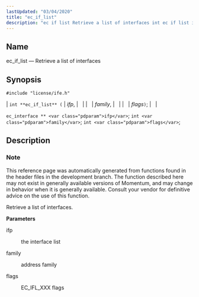 ```yaml
---
lastUpdated: "03/04/2020"
title: "ec_if_list"
description: "ec if list Retrieve a list of interfaces int ec if list ifp family flags ec interface ifp int family int flags This reference page was automatically generated from functions found in the header files in the development branch The function described here may not exist in generally available versions..."
---
```


<a name="apis.ec_if_list"></a> 
## Name

ec_if_list — Retrieve a list of interfaces

## Synopsis

`#include "license/ife.h"`

| `int **ec_if_list** (` | <var class="pdparam">ifp</var>, |   |
|   | <var class="pdparam">family</var>, |   |
|   | <var class="pdparam">flags</var>`)`; |   |

`ec_interface ** <var class="pdparam">ifp</var>`;
`int <var class="pdparam">family</var>`;
`int <var class="pdparam">flags</var>`;<a name="idp57475200"></a> 
## Description

### Note

This reference page was automatically generated from functions found in the header files in the development branch. The function described here may not exist in generally available versions of Momentum, and may change in behavior when it is generally available. Consult your vendor for definitive advice on the use of this function.

Retrieve a list of interfaces.

**<a name="idp57478064"></a> Parameters**

<dl class="variablelist">

<dt>ifp</dt>

<dd>

the interface list

</dd>

<dt>family</dt>

<dd>

address family

</dd>

<dt>flags</dt>

<dd>

EC_IFL_XXX flags

</dd>

</dl>